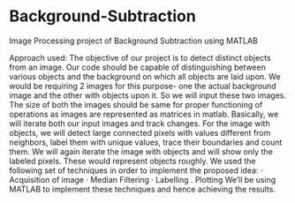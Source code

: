 # Background-Subtraction
Image Processing project of Background Subtraction using MATLAB

Approach used:
The objective of our project is to detect distinct objects from an image. Our code
should be capable of distinguishing between various objects and the background on
which all objects are laid upon.
We would be requiring 2 images for this purpose- one the actual background image
and the other with objects upon it. So we will input these two images. The size of
both the images should be same for proper functioning of operations as images are
represented as matrices in matlab.
Basically, we will iterate both our input images and track changes. For the image
with objects, we will detect large connected pixels with values different from
neighbors, label them with unique values, trace their boundaries and count them.
We will again iterate the image with objects and will show only the labeled pixels.
These would represent objects roughly.
We used the following set of techniques in order to implement the proposed idea:
· Acquisition of image
· Median Filtering
· Labelling
. Plotting
We’ll be using MATLAB to implement these techniques and hence achieving the
results.
